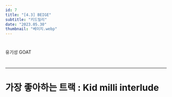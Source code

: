 ```yaml
---
id: 7
title: "[4.3] BEIGE"
subtitle: "키드밀리"
date: "2023.05.30"
thumbnail: "베이지.webp"
---
```

#
유기성 GOAT
#
---
#
# 가장 좋아하는 트랙 : Kid milli interlude
#
